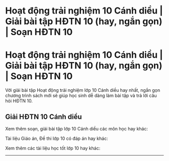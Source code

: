 # Hoạt động trải nghiệm 10 Cánh diều | Giải bài tập HĐTN 10 (hay, ngắn gọn) | Soạn HĐTN 10

# Hoạt động trải nghiệm 10 Cánh diều | Giải bài tập HĐTN 10 (hay, ngắn gọn) | Soạn HĐTN 10

Với giải bài tập Hoạt động trải nghiệm lớp 10 Cánh diều hay nhất, ngắn gọn chương trình sách mới sẽ giúp học sinh dễ dàng làm bài tập và trả lời câu hỏi HĐTN 10.

## Giải HĐTN 10 Cánh diều

Xem thêm soạn, giải bài tập lớp 10 Cánh diều các môn học hay khác:

Tài liệu Giáo án, Đề thi lớp 10 có đáp án hay khác:

Xem thêm các tài liệu học tốt lớp 10 hay khác:

* * *
